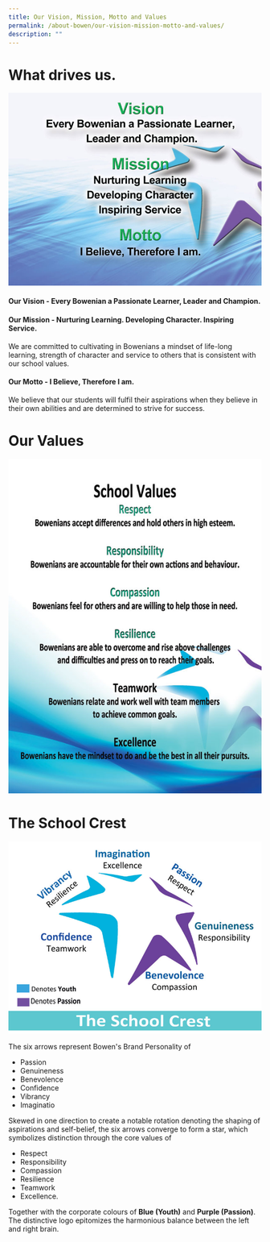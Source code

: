 ```yaml
---
title: Our Vision, Mission, Motto and Values
permalink: /about-bowen/our-vision-mission-motto-and-values/
description: ""
---
```

# What drives us.
![](/images/About%20Bowen/VMVG/sch-vision_800x600.jpeg)
#### **Our Vision** - Every Bowenian a Passionate Learner, Leader and Champion.

#### **Our Mission** - Nurturing Learning. Developing Character. Inspiring Service.
We are committed to cultivating in Bowenians a mindset of life-long learning, strength of character and service to others that is consistent with our school values.  

#### **Our Motto** - I Believe, Therefore I am.
We believe that our students will fulfil their aspirations when they believe in their own abilities and are determined to strive for success.


# Our Values
![](/images/About%20Bowen/VMVG/Sch-Values_800x600.jpeg)


	
# The School Crest
![](/images/About%20Bowen/VMVG/sch-crest_800x600.jpeg)

The six arrows represent Bowen's Brand Personality of 
* Passion
* Genuineness
* Benevolence
* Confidence
* Vibrancy
* Imaginatio

Skewed in one direction to create a notable rotation denoting the shaping of aspirations and self-belief, the six arrows converge to form a star, which symbolizes distinction through the core values of
* Respect
* Responsibility
* Compassion
* Resilience
* Teamwork
* Excellence.

Together with the corporate colours of **Blue (Youth)** and **Purple (Passion)**. The distinctive logo epitomizes the harmonious balance between the left and right brain.
